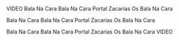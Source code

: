 VIDEO Bala Na Cara Bala Na Cara Portal Zacarias Os Bala Na Cara

Bala Na Cara Bala Na Cara Portal Zacarias Os Bala Na Cara

 Bala Na Cara Bala Na Cara Portal Zacarias Os Bala Na Cara VIDEO

